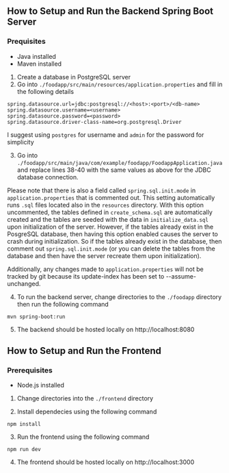 
## How to Setup and Run the Backend Spring Boot Server

### Prequisites
- Java installed
- Maven installed

1. Create a database in PostgreSQL server
2. Go into `./foodapp/src/main/resources/application.properties` and fill in the following details
```
spring.datasource.url=jdbc:postgresql://<host>:<port>/<db-name>
spring.datasource.username=<username>
spring.datasource.password=<password>
spring.datasource.driver-class-name=org.postgresql.Driver
```

I suggest using `postgres` for username and `admin` for the password for simplicity

3. Go into `./foodapp/src/main/java/com/example/foodapp/FoodappApplication.java` and replace lines 38-40 with the same values as above for the JDBC database connection. 

Please note that there is also a field called `spring.sql.init.mode` in `application.properties` that is commented out. This setting automatically runs `.sql` files located also in the `resources` directory. With this option uncommented, the tables defined in `create_schema.sql` are automatically created and the tables are seeded with the data in `initialize_data.sql` upon initialization of the server. However, if the tables already exist in the PosgreSQL database, then having this option enabled causes the server to crash during initialization. So if the tables already exist in the database, then comment out `spring.sql.init.mode` (or you can delete the tables from the database and then have the server recreate them upon initialization).

Additionally, any changes made to `application.properties` will not be tracked by git because its update-index has been set to --assume-unchanged.

4. To run the backend server, change directories to the `./foodapp` directory then run the following command
```
mvn spring-boot:run
```

5. The backend should be hosted locally on http://localhost:8080


## How to Setup and Run the Frontend
### Prerequisites
- Node.js installed

1. Change directories into the `./frontend` directory

2. Install dependecies using the following command
```
npm install
```

3. Run the frontend using the following command
```
npm run dev
```

4. The frontend should be hosted locally on http://localhost:3000

